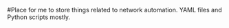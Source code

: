 #Place for me to store things related to network automation. YAML files and Python scripts mostly. 
